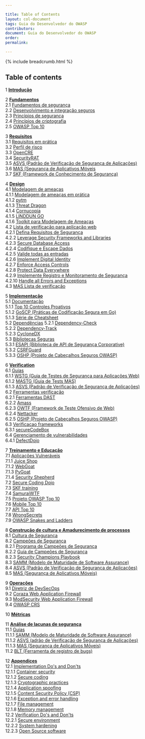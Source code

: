 ```yaml
---

title: Table of Contents
layout: col-document
tags: Guia do Desenvolvedor do OWASP
contributors:
document: Guia do Desenvolvedor do OWASP
order:
permalink:

---
```


{% include breadcrumb.html %}

## Table of contents

1 **[Introdução](#introduction)**  

2 **[Fundamentos](#foundations)**  
2.1 [Fundamentos de segurança](#security-fundamentals)  
2.2 [Desenvolvimento e integração seguros](#secure-development-and-integration)  
2.3 [Princípios de segurança](#principles-of-security)  
2.4 [Princípios de criptografia](#principles-of-cryptography)  
2.5 [OWASP Top 10](#owasp-top-ten)  

3 **[Requisitos](#requirements)**  
3.1 [Requisitos em prática](#requirements-in-practice)  
3.2 [Perfil de risco](#risk-profile)  
3.3 [OpenCRE](#opencre)  
3.4 [SecurityRAT](#security-rat)  
3.5 [ASVS (Padrão de Verificação de Segurança de Aplicações)](#application-security-verification-standard)  
3.6 [MAS (Segurança de Aplicativos Móveis](#mobile-application-security)  
3.7 [SKF (Framework de Conhecimento de Segurança)](#security-knowledge-framework)  

4 **[Design](#design)**  
4.1 [Modelagem de ameaças](#threat-modeling)  
4.1.1 [Modelagem de ameaças em prática](#threat-modeling-in-practice)  
4.1.2 [pytm](#pytm)  
4.1.3 [Threat Dragon](#threat-dragon)  
4.1.4 [Cornucopia](#cornucopia)  
4.1.5 [LINDDUN GO](#linddun-go)  
4.1.6 [Toolkit para Modelagem de Ameaças](#threat-modeling-toolkit)  
4.2 [Lista de verificação para aplicação web](#web-application-checklist)  
4.2.1 [Defina Requisitos de Segurança](#checklist-define-security-requirements)  
4.2.2 [Leverage Security Frameworks and Libraries](#checklist-leverage-security-frameworks-and-libraries)  
4.2.3 [Secure Database Access](#checklist-secure-database-access)  
4.2.4 [Codifique e Escape Dados](#checklist-encode-and-escape-data)  
4.2.5 [Valide todas as entradas](#checklist-validate-all-inputs)  
4.2.6 [Implement Digital Identity](#checklist-implement-digital-identity)  
4.2.7 [Enforce Access Controls](#checklist-enforce-access-controls)  
4.2.8 [Protect Data Everywhere](#checklist-protect-data-everywhere)  
4.2.9 [Implemente Registro e Monitoramento de Segurança](#checklist-implement-security-logging-and-monitoring)  
4.2.10 [Handle all Errors and Exceptions](#checklist-handle-all-errors-and-exceptions)  
4.3 [MAS Lista de verificação](#mobile-application-checklist)  

5 **[Implementação](#implementation)**  
5.1 [Documentação](#documentation)  
5.1.1 [Top 10 Controles Proativos](#top-proactive-controls)  
5.1.2 [GoSCP (Práticas de Codificação Segura em Go)](#go-secure-coding-practices)  
5.1.3 [Série de Cheatsheet](#cheatsheet-series)  
5.2 [Dependências](#dependencies)
5.2.1 [Dependency-Check](#dependency-check)  
5.2.2 [Dependency-Track](#dependency-track)  
5.2.3 [CycloneDX](#cyclonedx)  
5.3 [Bibliotecas Seguras](#secure-libraries)  
5.3.1 [ESAPI (Biblioteca de API de Segurança Corporative)](#enterprise-security-api-library)  
5.3.2 [CSRFGuard](#csrfguard-library)  
5.3.3 [OSHP (Projeto de Cabeçalhos Seguros OWASP)](#owasp-secure-headers-project)  

6 **[Verification](#verification)**  
6.1 [Guias](#verification-guides)  
6.1.1 [WSTG (Guia de Testes de Segurança para Aplicações Web)](#web-security-testing-guide)  
6.1.2 [MASTG (Guia de Tests MAS)](#mas-testing-guide)  
6.1.3 [ASVS (Padrão de Verificação de Segurança de Aplicações)](#application-security-verification-standard)  
6.2 [Ferramentas verificação](#verification-tools)  
6.2.1 [Ferramentas DAST](#dast-tools)  
6.2.2 [Amass](#amass)  
6.2.3 [OWTF (Framework de Teste Ofensivo de Web)](#offensive-web-testing-framework)  
6.2.4 [Nettacker](#nettacker)  
6.2.5 [OSHP (Projeto de Cabeçalhos Seguros OWASP)](#secure-headers-project)  
6.3 [Verificacao frameworks](#verification-frameworks)  
6.3.1 [secureCodeBox](#securecodebox)  
6.4 [Gerenciamento de vulnerabilidades](#verification-vulnerability-management)  
6.4.1 [DefectDojo](#defectdojo)  

7 **[Treinamento e Educação](#training-and-education)**  
7.1 [Aplicações Vulneráveis](#vulnerable-applications)  
7.1.1 [Juice Shop](#juice-shop)  
7.1.2 [WebGoat](#webgoat)  
7.1.3 [PyGoat](#pygoat)  
7.1.4 [Security Shepherd](#security-shepherd)  
7.2 [Secure Coding Dojo](#secure-coding-dojo)  
7.3 [SKF training](#security-knowledge-framework-training)  
7.4 [SamuraiWTF](#samuraiwtf)  
7.5 [Projeto OWASP Top 10](#owasp-top-ten-project)  
7.6 [Mobile Top 10](#mobile-top-ten)  
7.7 [API Top 10](#api-top-ten)  
7.8 [WrongSecrets](#wrongsecrets)  
7.9 [OWASP Snakes and Ladders](#owasp-snakes-and-ladders)  

8 **[Construção de cultura e Amadurecimento de processos](#culture-building-and-process-maturing)**  
8.1 [Cultura de Segurança](#security-culture)  
8.2 [Campeões de Segurança](#security-champions)  
8.2.1 [Programa de Campeões de Segurança](#security-champions-program)  
8.2.2 [Guia de Campeões de Segurança](#security-champions-guide)  
8.2.3 [Security Champions Playbook](#security-champions-playbook)  
8.3 [SAMM (Modelo de Maturidade de Software Assurance)](#software-assurance-maturity-model)  
8.4 [ASVS (Padrão de Verificação de Segurança de Aplicações)](#application-security-verification-standard)  
8.5 [MAS (Segurança de Aplicativos Móveis)](#mobile-application-security)  

9 **[Operações](#operations)**  
9.1 [Diretriz de DevSecOps](#devsecops-guideline)  
9.2 [Coraza Web Application Firewall](#coraza-web-application-firewall)  
9.3 [ModSecurity Web Application Firewall](#modsecurity-web-application-firewall)  
9.4 [OWASP CRS](#owasp-crs)  

10 **[Métricas](#metricas)**  

11 **[Análise de lacunas de segurança](#security-gap-analysis)**  
11.1 [Guias](#security-gap-analysis-guides)  
11.1.1 [SAMM (Modelo de Maturidade de Software Assurance)](#software-assurance-maturity-model)  
11.1.2 [ASVS (adrão de Verificação de Segurança de Aplicações)](#application-security-verification-standard)  
11.1.3 [MAS (Segurança de Aplicativos Móveis)](#mobile-application-security)  
11.2 [BLT (Ferramenta de registro de bugs)](#bug-logging-tool)  

12 **[Appendices](#appendices)**  
12.1 [Implementation Do's and Don'ts](#implementation-dos-and-donts)  
12.1.1 [Container security](#container-security)  
12.1.2 [Secure coding](#secure-coding)  
12.1.3 [Cryptographic practices](#cryptographic-practices)  
12.1.4 [Application spoofing](#application-spoofing)  
12.1.5 [Content Security Policy (CSP)](#content-security-policy)  
12.1.6 [Exception and error handling](#exception-and-error-handling)  
12.1.7 [File management](#file-management)  
12.1.8 [Memory management](#memory-management)  
12.2 [Verification Do's and Don'ts](#verification-dos-and-donts)  
12.2.1 [Secure environment](#secure-environment)  
12.2.2 [System hardening](#system-hardening)  
12.2.3 [Open Source software](#open-source-software)  

